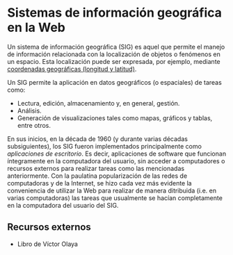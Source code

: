 # Sistemas de información geográfica en la Web
Un sistema de información geográfica (SIG) es aquel que permite el manejo de información relacionada con la localización de objetos o fenómenos en un espacio. Esta localización puede ser expresada, por ejemplo, mediante [coordenadas geográficas (longitud y latitud)](https://es.wikipedia.org/wiki/Coordenadas_geogr%C3%A1ficas).

Un SIG permite la aplicación en datos geográficos (o espaciales) de tareas como:

- Lectura, edición, almacenamiento y, en general, gestión.
- Análisis.
- Generación de visualizaciones tales como mapas, gráficos y tablas, entre otros.

En sus inicios, en la década de 1960 (y durante varias décadas subsiguientes), los SIG fueron implementados principalmente como *aplicaciones de escritorio*. Es decir, aplicaciones de software que funcionan íntegramente en la computadora del usuario, sin acceder a computadores o recursos externos para realizar tareas como las mencionadas anteriormente. Con la paulatina popularización de las redes de computadoras y de la Internet, se hizo cada vez más evidente la conveniencia de utilizar la Web para realizar de manera ditribuida (i.e. en varias computadoras) las tareas que usualmente se hacían completamente en la computadora del usuario del SIG.

## Recursos externos
- Libro de Víctor Olaya
